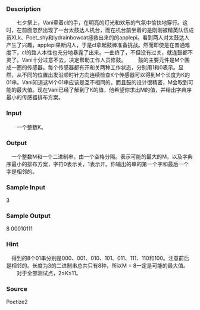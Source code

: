 
### Description
　　七夕祭上，Vani牵着cl的手，在明亮的灯光和欢乐的气氛中愉快地穿行。这时，在前面忽然出现了一台太鼓达人机台，而在机台前坐着的是刚刚被精英队伍成员XLk、Poet_shy和lydrainbowcat拯救出来的的applepi。看到两人对太鼓达人产生了兴趣，applepi果断闪人，于是cl拿起鼓棒准备挑战。然而即使是在普通难度下，cl的路人本性也充分地暴露了出来。一曲终了，不但没有过关，就连鼓都不灵了。Vani十分过意不去，决定帮助工作人员修鼓。
　　鼓的主要元件是M个围成一圈的传感器。每个传感器都有开和关两种工作状态，分别用1和0表示。显然，从不同的位置出发沿顺时针方向连续检查K个传感器可以得到M个长度为K的01串。Vani知道这M个01串应该是互不相同的。而且鼓的设计很精密，M会取到可能的最大值。现在Vani已经了解到了K的值，他希望你求出M的值，并给出字典序最小的传感器排布方案。
### Input
　　一个整数K。
　
### Output
　一个整数M和一个二进制串，由一个空格分隔。表示可能的最大的M，以及字典序最小的排布方案，字符0表示关，1表示开。你输出的串的第一个字和最后一个字是相邻的。
### Sample Input
3

### Sample Output
8 00010111


### Hint
　得到的8个01串分别是000、001、010、101、011、111、110和100。注意前后是相邻的。长度为3的二进制串总共只有8种，所以M = 8一定是可能的最大值。
　　对于全部测试点，2≤K≤11。
### Source
Poetize2